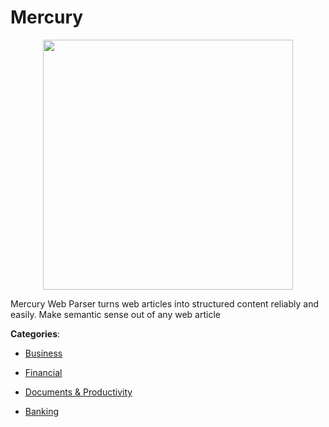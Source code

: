 # Mercury
<p align="center">
    <img width="400" src="https://raw.githubusercontent.com/apis-list/apis-list/apis/mercury/logo_256x256.png" />
</p>

Mercury Web Parser turns web articles into structured content reliably and easily. Make semantic sense out of any web article



**Categories**:

- [Business](https://github.com/apis-list/apis-list#business)

- [Financial](https://github.com/apis-list/apis-list#financial)

- [Documents & Productivity](https://github.com/apis-list/apis-list#documents-and-productivity)

- [Banking](https://github.com/apis-list/apis-list#banking)



